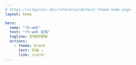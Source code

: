```yaml
---
# https://vitepress.dev/reference/default-theme-home-page
layout: home

hero:
  name: "rh-web"
  text: "rh-web 文档"
  tagline: 好用的框架
  actions:
    - theme: brand
      text: 开始 →
      link: /card/
---
```



